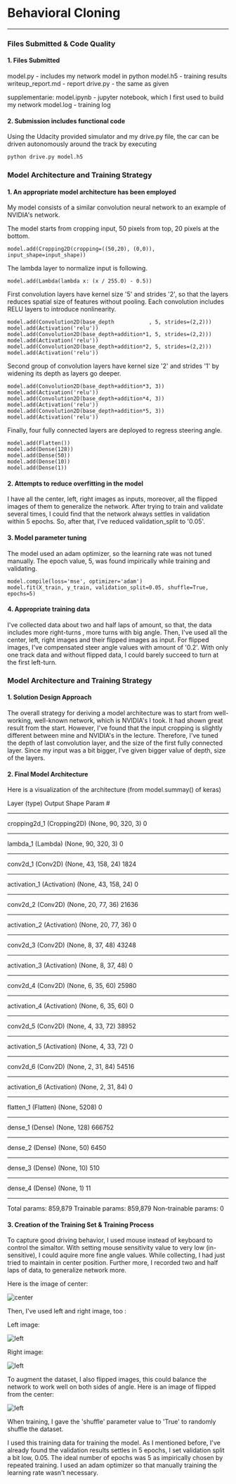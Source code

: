 # **Behavioral Cloning** 


---
### Files Submitted & Code Quality
#### 1. Files Submitted
model.py - includes my network model in python
model.h5 - training results
writeup_report.md - report
drive.py - the same as given

supplementarie:
    model.ipynb - jupyter notebook, which I first used to build my network
    model.log   - training log

#### 2. Submission includes functional code
Using the Udacity provided simulator and my drive.py file, the car can be driven autonomously around the track by executing 
```sh
python drive.py model.h5
```


### Model Architecture and Training Strategy

#### 1. An appropriate model architecture has been employed

My model consists of a similar convolution neural network to an example of NVIDIA's network. 

The model starts from cropping input, 50 pixels from top, 20 pixels at the bottom. 

    model.add(Cropping2D(cropping=((50,20), (0,0)), input_shape=input_shape))

The lambda layer to normalize input is following.

    model.add(Lambda(lambda x: (x / 255.0) - 0.5))

First convolution layers have kernel size '5' and strides '2', so that the layers reduces spatial size of features without pooling. Each convolution includes RELU layers to introduce nonlinearity. 


    model.add(Convolution2D(base_depth           , 5, strides=(2,2))) 
    model.add(Activation('relu'))
    model.add(Convolution2D(base_depth+addition*1, 5, strides=(2,2))) 
    model.add(Activation('relu'))
    model.add(Convolution2D(base_depth+addition*2, 5, strides=(2,2)))
    model.add(Activation('relu'))

Second group of convolution layers have kernel size '2' and strides '1' by widening its depth as layers go deeper.

    model.add(Convolution2D(base_depth+addition*3, 3)) 
    model.add(Activation('relu'))
    model.add(Convolution2D(base_depth+addition*4, 3)) 
    model.add(Activation('relu'))
    model.add(Convolution2D(base_depth+addition*5, 3)) 
    model.add(Activation('relu'))

Finally, four fully connected layers are deployed to regress steering angle. 

    model.add(Flatten())
    model.add(Dense(128))
    model.add(Dense(50))
    model.add(Dense(10))
    model.add(Dense(1))


#### 2. Attempts to reduce overfitting in the model

I have all the center, left, right images as inputs, moreover, all the flipped images of them to generalize the network. After trying to train and validate several times, I could find that the network always settles in validation within 5 epochs. So, after that, I've reduced validation_split to '0.05'.

#### 3. Model parameter tuning

The model used an adam optimizer, so the learning rate was not tuned manually. The epoch value, 5, was found impirically while training and validating. 

    model.compile(loss='mse', optimizer='adam')
    model.fit(X_train, y_train, validation_split=0.05, shuffle=True, epochs=5)

#### 4. Appropriate training data

I've collected data about two and half laps of amount, so that, the data includes more right-turns , more turns with big angle. Then, I've used all the center, left, right images and their flipped images as input. For flipped images, I've compensated steer angle values with amount of '0.2'. With only one track data and without flipped data, I could barely succeed to turn at the first left-turn.


### Model Architecture and Training Strategy

#### 1. Solution Design Approach

The overall strategy for deriving a model architecture was to start from well-working, well-known network, which is NVIDIA's I took. It had shown great result from the start.
However, I've found that the input cropping is slightly different between mine and NVIDIA's in the lecture. Therefore, I've tuned the depth of last convolution layer, and the size of the first fully connected layer. Since my input was a bit bigger, I've given bigger value of depth, size of the layers. 

#### 2. Final Model Architecture

Here is a visualization of the architecture (from model.summay() of keras)

Layer (type)                 Output Shape              Param #
_________________________________________________________________
cropping2d_1 (Cropping2D)    (None, 90, 320, 3)        0
_________________________________________________________________
lambda_1 (Lambda)            (None, 90, 320, 3)        0
_________________________________________________________________
conv2d_1 (Conv2D)            (None, 43, 158, 24)       1824
_________________________________________________________________
activation_1 (Activation)    (None, 43, 158, 24)       0
_________________________________________________________________
conv2d_2 (Conv2D)            (None, 20, 77, 36)        21636
_________________________________________________________________
activation_2 (Activation)    (None, 20, 77, 36)        0
_________________________________________________________________
conv2d_3 (Conv2D)            (None, 8, 37, 48)         43248
_________________________________________________________________
activation_3 (Activation)    (None, 8, 37, 48)         0
_________________________________________________________________
conv2d_4 (Conv2D)            (None, 6, 35, 60)         25980
_________________________________________________________________
activation_4 (Activation)    (None, 6, 35, 60)         0
_________________________________________________________________
conv2d_5 (Conv2D)            (None, 4, 33, 72)         38952
_________________________________________________________________
activation_5 (Activation)    (None, 4, 33, 72)         0
_________________________________________________________________
conv2d_6 (Conv2D)            (None, 2, 31, 84)         54516
_________________________________________________________________
activation_6 (Activation)    (None, 2, 31, 84)         0
_________________________________________________________________
flatten_1 (Flatten)          (None, 5208)              0
_________________________________________________________________
dense_1 (Dense)              (None, 128)               666752
_________________________________________________________________
dense_2 (Dense)              (None, 50)                6450
_________________________________________________________________
dense_3 (Dense)              (None, 10)                510
_________________________________________________________________
dense_4 (Dense)              (None, 1)                 11
_________________________________________________________________
Total params: 859,879
Trainable params: 859,879
Non-trainable params: 0




#### 3. Creation of the Training Set & Training Process

To capture good driving behavior, I used mouse instead of keyboard to control the simaltor. With setting mouse sensitivity value to very low (in-sensitive), I could aquire more fine angle values. While collecting, I had just tried to maintain in center position. Further more, I recorded two and half laps of data, to generalize network more. 

Here is the image of center:

![center](./center.png)

Then, I've used left and right image, too :

Left image:

![left](left.png)

Right image:

![left](right.png)


To augment the dataset, I also flipped images, this could balance the network to work well on both sides of angle.
Here is an image of flipped from the center:

![left](center_flip.png)

When training, I gave the 'shuffle' parameter value to 'True' to randomly shuffle the dataset.

I used this training data for training the model. As I mentioned before, I've already found the validation results settles in 5 epochs, I set validation split a bit low, 0.05. The ideal number of epochs was 5 as impirically chosen by repeated training. I used an adam optimizer so that manually training the learning rate wasn't necessary.
